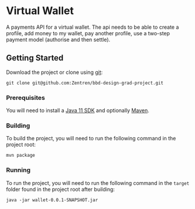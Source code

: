 # Virtual Wallet

A payments API for a virtual wallet. The api needs to be able to create a profile,
add money to my wallet, pay another profile, use a two-step payment model (authorise
and then settle).

## Getting Started

Download the project or clone using [git](https://git-scm.com/downloads):

```shell
git clone git@github.com:Zentren/bbd-design-grad-project.git
```

### Prerequisites

You will need to install a [Java 11 SDK](https://adoptopenjdk.net/) and optionally
[Maven](https://maven.apache.org/download.cgi).

### Building

To build the project, you will need to run the following command in the project
root:

```shell
mvn package
```

### Running

To run the project, you will need to run the following command in the `target` folder
found in the project root after building:

```shell
java -jar wallet-0.0.1-SNAPSHOT.jar
```